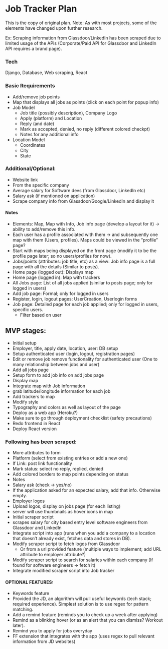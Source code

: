 # Job Tracker Plan

This is the copy of original plan. Note: As with most projects, some of the elements have changed upon
further research.

Ex: Scraping information from Glassdoor/LinkedIn has been scraped due to limited usage of the APIs (Corporate/Paid API for Glassdoor
and LinkedIn API requires a brand page).

### Tech

Django, Database, Web scraping, React

### Basic Requirements

- Add/remove job points
- Map that displays all jobs as points (click on each point for popup info)
- Job Model
  - Job title (possibly description), Company Logo
  - Apply (platform) and Location
  - Reply (and date)
  - Mark as accepted, denied, no reply (different colored checkpt)
  - Notes for any additional info
- Location Model
  - Coordinates
  - City
  - State

### Additional/Optional:

- Website link
- From the specific company
- Average salary for Software devs (from Glassdoor, LinkedIn etc)
- Salary ask (if mentioned on application)
- Scrape company info from Glassdoor/Google/LinkedIn and display it

#### Notes

- Elements: Map, Map with Info, Job info page (develop a layout for it) -> ability to add/remove this info.
- Each user has a profile associated with them -> and subsequently one map with them (Users, profiles). Maps could be viewed in the “profile” page?
- Start with maps being displayed on the front page (modify it to be the profile page later; so no users/profiles for now).
- Jobs/points (attributes: job title, etc) as a view: Job info page is a full page with all the details (Similar to posts).
- Home page (logged out): Displays map
- Home page (logged in): Map with trackers
- All Jobs page: List of all jobs applied (similar to posts page; only for logged in users)
- Add job page: Formal; only for logged in users
- Register, login, logout pages: UserCreation, Userlogin forms
- Job page: Detailed page for each job applied; only for logged in users, specific users.
  - Filter based on user

## MVP stages:

- Initial setup
- Employer, title, apply date, location, user: DB setup
- Setup authenticated user (login, logout, registration pages)
- Edit or remove job remove functionality for authenticated user (One to many relationship between jobs and user)
- Add all jobs page
- Setup form to add job info on add jobs page
- Display map
- Integrate map with Job information
- grab latitude/longitude information for each job
- Add trackers to map
- Modify style
- Typography and colors as well as layout of the page
- Deploy as a web app (Heroku?)
- Make sure to go through deployment checklist (safety precautions)
- Redo frontend in React
- Deploy React version

### Following has been scraped:

- More attributes to form
- Platform (select from existing entries or add a new one)
- If Link: post link functionality
- Mark status: select no reply, replied, denied
- Add colored borders to map points depending on status
- Notes
- Salary ask (check -> yes/no)
- If the application asked for an expected salary, add that info. Otherwise empty.
- Employer logos
- Upload logos, display on jobs page (for each listing)
- server will use thumbnails as hover icons in map
- Initial scraper script
- scrapes salary for city based entry level software engineers from Glassdoor and LinkedIn
- Integrate script into app (runs when you add a company to a location that doesn’t already exist, fetches data and stores in DB).
- Modify scraper script to fetch logos from Glassdoor
  - Or from a url provided feature (multiple ways to implement; add URL attribute to employer attribute?)
- Modify scraper script to search for salaries within each company (If found for software engineers -> fetch it)
- Integrate modified scraper script into Job tracker

#### OPTIONAL FEATURES:

- Keywords feature
- Provided the JD, an algorithm will pull useful keywords (tech stack; required experience). Simplest solution is to use regex for pattern matching.
- Add a remind feature (reminds you to check up a week after applying)
- Remind as a blinking hover (or as an alert that you can dismiss? Workout later).
- Remind you to apply for jobs everyday
- FF extension that integrates with the app (uses regex to pull relevant information from JD websites)
